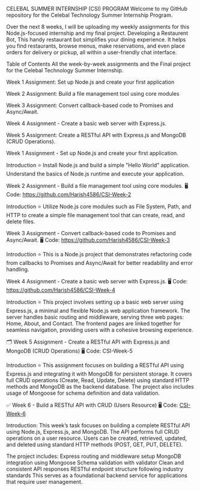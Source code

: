CELEBAL SUMMER INTERNSHIP (CSI) PROGRAM
Welcome to my GitHub repository for the Celebal Technology Summer Internship Program.

Over the next 8 weeks, I will be uploading my weekly assignments for this Node.js-focused internship and my final project. Developing a Restaurent Bot, This handy restaurant bot simplifies your dining experience. It helps you find restaurants, browse menus, make reservations, and even place orders for delivery or pickup, all within a user-friendly chat interface.

Table of Contents
All the week-by-week assignments and the Final project for the Celebal Technology Summer Internship.

Week 1 Assignment: Set up Node.js and create your first application

Week 2 Assignment: Build a file management tool using core modules

Week 3 Assignment: Convert callback-based code to Promises and Async/Await.

Week 4 Assignment - Create a basic web server with Express.js.

Week 5 Assignment: Create a RESTful API with Express.js and MongoDB (CRUD Operations).



Week 1 Assignment - Set up Node.js and create your first application.

Introduction
⭐️ Install Node.js and build a simple "Hello World" application. Understand the basics of Node.js runtime and execute your application.



Week 2 Assignment - Build a file management tool using core modules.
🖥️ Code: https://github.com/Harish4586/CSI-Week-2

Introduction
⭐️ Utilize Node.js core modules such as File System, Path, and HTTP to create a simple file management tool that can create, read, and delete files.



Week 3 Assignment - Convert callback-based code to Promises and Async/Await.
🖥️ Code: https://github.com/Harish4586/CSI-Week-3

Introduction
⭐️ This is a Node.js project that demonstrates refactoring code from callbacks to Promises and Async/Await for better readability and error handling.



Week 4 Assignment - Create a basic web server with Express.js.
🖥️ Code: https://github.com/Harish4586/CSI-Week-4

Introduction
⭐️ This project involves setting up a basic web server using Express.js, a minimal and flexible Node.js web application framework. The server handles basic routing and middleware, serving three web pages: Home, About, and Contact. The frontend pages are linked together for seamless navigation, providing users with a cohesive browsing experience.


🗂️ Week 5 Assignment - Create a RESTful API with Express.js and MongoDB (CRUD Operations)
🖥️ Code: CSI-Week-5

Introduction ⭐️
This assignment focuses on building a RESTful API using Express.js and integrating it with MongoDB for persistent storage. It covers full CRUD operations (Create, Read, Update, Delete) using standard HTTP methods and MongoDB as the backend database. The project also includes usage of Mongoose for schema definition and data validation.



✅ Week 6 - Build a RESTful API with CRUD (Users Resource)
🖥️ Code: [CSI-Week-6](https://github.com/Harish4586/CSI-Week-6)

Introduction:
This week’s task focuses on building a complete RESTful API using Node.js, Express.js, and MongoDB. The API performs full CRUD operations on a user resource. Users can be created, retrieved, updated, and deleted using standard HTTP methods (POST, GET, PUT, DELETE).

The project includes:
Express routing and middleware setup
MongoDB integration using Mongoose
Schema validation with validator
Clean and consistent API responses
RESTful endpoint structure following industry standards
This serves as a foundational backend service for applications that require user management.
